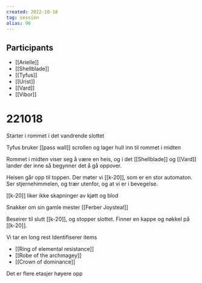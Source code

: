 ```yaml
---
created: 2022-10-18
tag: session
alias: 96
---
```


## Participants
- [[Arielle]]
- [[Shellblade]]
- [[Tyfus]]
- [[Urist]]
- [[Vard]]
- [[Vibor]]

# 221018
Starter i rommet i det vandrende slottet

Tyfus bruker [[pass wall]] scrollen og lager hull inn til rommet i midten

Rommet i midten viser seg å være en heis, og i det [[Shellblade]] og [[Vard]] lander der inne så begynner det å gå oppover.

Heisen går opp til toppen. Der møter vi [[k-20]], som er en stor automaton. Ser stjernehimmelen, og trær utenfor, og at vi er i bevegelse.

[[k-20]] liker ikke skapninger av kjøtt og blod

Snakker om sin gamle mester [[Ferber Joysteal]]

Beseirer til slutt [[k-20]], og stopper slottet. Finner en kappe og nøkkel på [[k-20]].

Vi tar en long rest
Identifiserer items
- [[Ring of elemental resistance]]
- [[Robe of the archmagey]]
- [[Crown of dominance]]

Det er flere etasjer høyere opp
